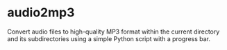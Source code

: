 # audio2mp3
Convert audio files to high-quality MP3 format within the current directory and its subdirectories using a simple Python script with a progress bar.
